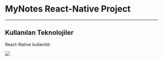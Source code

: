 <h1>MyNotes React-Native Project</h1>

<hr>

<h2>Kullanılan Teknolojiler</h2>

<p>React-Native kullanıldı</p>

![](src/assets/gif/screen-1.gif)